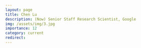 ```yaml
---
layout: page
title: Chen Lu
description: (Now) Senior Staff Research Scientist, Google
img: /assets/img/3.jpg
importance: 12
category: current
redirect:
---
```


